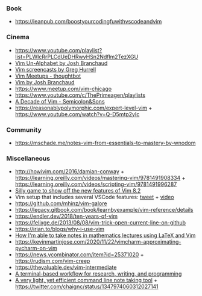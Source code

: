 ### Book

- https://leanpub.com/boostyourcodingfuwithvscodeandvim

### Cinema

- https://www.youtube.com/playlist?list=PLWIcRrPLCdUeDHRwyHSn2Ndflm2TezXGU
- [Vim Un-Alphabet by Josh Branchaud ](https://www.youtube.com/playlist?list=PL46-cKSxMYYCMpzXo6p0Cof8hJInYgohU)
- [Vim screencasts by Greg Hurrell](https://www.youtube.com/playlist?list=PLwJS-G75vM7kFO-yUkyNphxSIdbi_1NKX)
- [Vim Meetups - thoughtbot](https://www.youtube.com/playlist?list=PL8tzorAO7s0jy7DQ3Q0FwF3BnXGQnDirs)
- [Vim by Josh Branchaud ](https://www.youtube.com/playlist?list=PL46-cKSxMYYB46G6HR6hERWjKCiHTLjxt)
- https://www.meetup.com/vim-chicago
- https://www.youtube.com/c/ThePrimeagen/playlists
- [A Decade of Vim - Semicolon&Sons](https://www.youtube.com/playlist?list=PLpkoC9yJXDKkm4MStIQoieUPwNjO4Rb_M)
- https://reasonablypolymorphic.com/expert-level-vim + https://www.youtube.com/watch?v=Q-D5mtp2yIc

### Community

- https://mschade.me/notes-vim-from-essentials-to-mastery-by-wnodom

### Miscellaneous

- http://howivim.com/2016/damian-conway + https://learning.oreilly.com/videos/mastering-vim/9781491908334 + https://learning.oreilly.com/videos/scripting-vim/9781491996287
- [Silly game to show off the new features of Vim 8.2](https://github.com/vim/killersheep)
- Vim setup that includes several VSCode features: [tweet](https://twitter.com/benawad/status/1193911350541590528) + [video](https://youtu.be/gnupOrSEikQ)
- https://github.com/mhinz/vim-galore
- https://legacy.gitbook.com/book/learnbyexample/vim-reference/details
- https://endler.dev/2018/ten-years-of-vim
- https://felixge.de/2013/08/08/vim-trick-open-current-line-on-github
- https://irian.to/blogs/why-i-use-vim
- [How I'm able to take notes in mathematics lectures using LaTeX and Vim](https://castel.dev/post/lecture-notes-1)
- https://kevinmartinjose.com/2020/11/22/vimcharm-approximating-pycharm-on-vim
- https://news.ycombinator.com/item?id=25371020 + https://rudism.com/vim-creep
- https://thevaluable.dev/vim-intermediate
- [A terminal-based workflow for research, writing, and programming](https://news.ycombinator.com/item?id=25297268)
- [A very light, yet efficient command line note taking tool](https://gist.github.com/nongiach/125b4b3cc8931464ea08446f5f436fec) + https://twitter.com/chaignc/status/1347974060312027141


